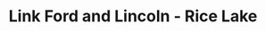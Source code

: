 ---
title: "Link Ford and Lincoln - Rice Lake"
url: /rice-lake/link-ford-and-lincoln-rice-lake/
shop: Autohaus
---